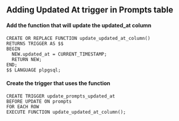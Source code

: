 ## Adding Updated At trigger in Prompts table

#### Add the function that will update the updated_at column
```
CREATE OR REPLACE FUNCTION update_updated_at_column() 
RETURNS TRIGGER AS $$
BEGIN
  NEW.updated_at = CURRENT_TIMESTAMP;
  RETURN NEW;
END;
$$ LANGUAGE plpgsql;
```

#### Create the trigger that uses the function
```
CREATE TRIGGER update_prompts_updated_at
BEFORE UPDATE ON prompts
FOR EACH ROW
EXECUTE FUNCTION update_updated_at_column();
```